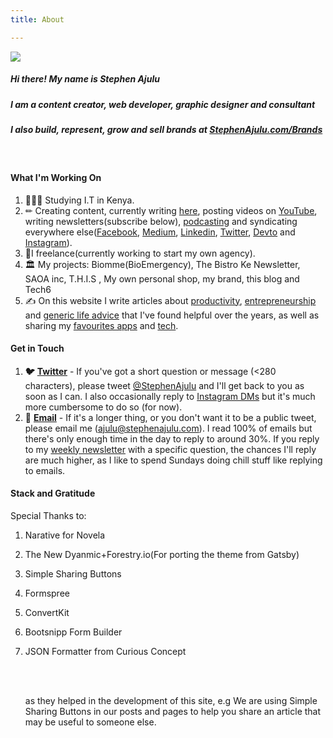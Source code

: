 ```yaml
---
title: About

---
```

![](/images/stephen-ajulu-1.jpg)

##### Hi there! My name is Stephen Ajulu

##### I am a content creator, web developer, graphic designer and consultant

##### I also build, represent, grow and sell brands at [StephenAjulu.com/Brands](https://stephenajulu.com/brands)

<br>

#### What I'm Working On

1. 👨🏼‍⚕️ Studying I.T in Kenya.
2. ✏ Creating content, currently writing [here](https://ajulusthoughts.stephenajulu.com), posting videos on [YouTube](https://www.youtube.com/channel/UC043ZXL-t3yqtgcIxJmkHuA?view_as=subscriber), writing newsletters(subscribe below), [podcasting](https://anchor.fm/stephenajulu) and syndicating everywhere else([Facebook](https://www.facebook.com/stephenajulu), [Medium](https://medium.com/@stephenajulu), [Linkedin](https://www.linkedin.com/in/stephenajulu/), [Twitter](https://twitter.com/stephenajulu), [Devto](https://dev.to/stephenajulu) and [Instagram](https://www.instagram.com/stephenajulu)).
3. 💼I freelance(currently working to start my own agency).
4. 🏛 My projects: Biomme(BioEmergency), The Bistro Ke Newsletter, SAOA inc, T.H.I.S , My own personal shop, my brand, this blog and Tech6
5. ✍️ On this website I write articles about [productivity](https://aliabdaal.com/tag/productivity/), [entrepreneurship](https://aliabdaal.com/entrepreneurship/) and [generic life advice](https://aliabdaal.com/tag/life/) that I've found helpful over the years, as well as sharing my [favourites apps](https://aliabdaal.com/apps/) and [tech](https://aliabdaal.com/tech/).

#### Get in Touch

1. **🐦** [**Twitter**](https://twitter.com/stephenajulu) - If you've got a short question or message (<280 characters), please tweet [@StephenAjulu](https://twitter.com/stephenajulu) and I'll get back to you as soon as I can. I also occasionally reply to [Instagram DMs](https://instagram.com/stephenajulu) but it's much more cumbersome to do so (for now).
2. **📨** [**Email**](mailto:hi@aliabdaal.com) - If it's a longer thing, or you don't want it to be a public tweet, please email me (ajulu@stephenajulu.com). I read 100% of emails but there's only enough time in the day to reply to around 30%. If you reply to my [weekly newsletter](https://email.stephenajulu.com/) with a specific question, the chances I'll reply are much higher, as I like to spend Sundays doing chill stuff like replying to emails.

#### Stack and Gratitude

Special Thanks to:

1. Narative for Novela
2. The New Dyanmic+Forestry.io(For porting the theme from Gatsby)
3. Simple Sharing Buttons
4. Formspree
5. ConvertKit
6. Bootsnipp Form Builder
7. JSON Formatter from Curious Concept

   <br>

   <br>

   as they helped in the development of this site, e.g We are using Simple Sharing Buttons in our posts and pages to help you share an article that may be useful to someone else.
